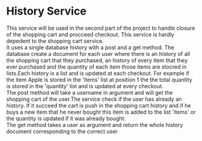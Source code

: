 # History Service
This service will be used in the second part of the project to handle closure of the shopping cart and procceed checkout. This service is hardly depedent to the shopping cart service.<br />
It uses a single database history with a post and a get method. The database create a document for each user where there is an history of all the shopping cart that they purchased, an history of every item that they ever purchased and the quantity of each item those items are stocred in lists.Each history is a list and is updated at each checkout. For example if the item Apple is stored in the 'items' list at position 1 the the total quantity is stored in the 'quantity' list and is updated at every checkout.<br />
The post method will take a username in argument and will get the shopping cart of the user.The service check if the user has already an history. If it succeed the cart is push in the shopping cart history and if he buys a new item that he never bought this item is added to the list 'items' or the quantity is updated if it was already bought.<br />
The get method takes a user as argument and return the whole history document corresponding to the correct user <br />
